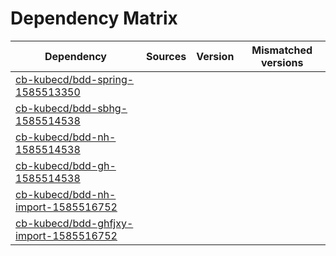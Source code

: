 # Dependency Matrix

Dependency | Sources | Version | Mismatched versions
---------- | ------- | ------- | -------------------
[cb-kubecd/bdd-spring-1585513350](https://github.com/cb-kubecd/bdd-spring-1585513350.git) |  | []() | 
[cb-kubecd/bdd-sbhg-1585514538](https://github.com/cb-kubecd/bdd-sbhg-1585514538.git) |  | []() | 
[cb-kubecd/bdd-nh-1585514538](https://github.com/cb-kubecd/bdd-nh-1585514538.git) |  | []() | 
[cb-kubecd/bdd-gh-1585514538](https://github.com/cb-kubecd/bdd-gh-1585514538.git) |  | []() | 
[cb-kubecd/bdd-nh-import-1585516752](https://github.com/cb-kubecd/bdd-nh-import-1585516752.git) |  | []() | 
[cb-kubecd/bdd-ghfjxy-import-1585516752](https://github.com/cb-kubecd/bdd-ghfjxy-import-1585516752.git) |  | []() | 
